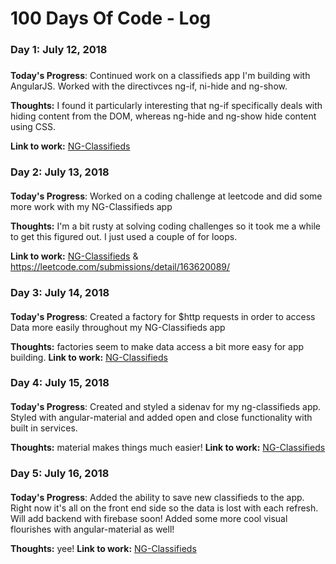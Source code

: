 # 100 Days Of Code - Log

### Day 1: July 12, 2018 
##### 

**Today's Progress**: Continued work on a classifieds app I'm building with AngularJS. Worked with the directivces ng-if, ni-hide and ng-show. 

**Thoughts:** I found it particularly interesting that ng-if specifically deals with hiding content from the DOM, whereas ng-hide and ng-show hide content using CSS. 

**Link to work:** [NG-Classifieds](https://github.com/chupacabreh/ng-classifieds)


### Day 2: July 13, 2018 
####
**Today's Progress**: Worked on a coding challenge at leetcode and did some more work with my NG-Classifieds app

**Thoughts:** I'm a bit rusty at solving coding challenges so it took me a while to get this figured out. I just used a couple of for loops. 

**Link to work:** [NG-Classifieds](https://github.com/chupacabreh/ng-classifieds) & https://leetcode.com/submissions/detail/163620089/


### Day 3: July 14, 2018 
####
**Today's Progress**: Created a factory for $http requests in order to access Data more easily throughout my NG-Classifieds app

**Thoughts:** factories seem to make data access a bit more easy for app building. 
**Link to work:** [NG-Classifieds](https://github.com/chupacabreh/ng-classifieds) 


### Day 4: July 15, 2018 
####
**Today's Progress**: Created and styled a sidenav for my ng-classifieds app. Styled with angular-material and added open and close functionality with built in services. 

**Thoughts:** material makes things much easier! 
**Link to work:** [NG-Classifieds](https://github.com/chupacabreh/ng-classifieds) 

### Day 5: July 16, 2018 
####
**Today's Progress**: Added the ability to save new classifieds to the app. Right now it's all on the front end side so the data is lost with each refresh. Will add backend with firebase soon! Added some more cool visual flourishes with angular-material as well!

**Thoughts:** yee!
**Link to work:** [NG-Classifieds](https://github.com/chupacabreh/ng-classifieds) 
